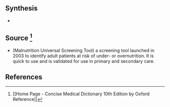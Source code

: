 ## Synthesis
- 
## Source [^1]
- (Malnutrition Universal Screening Tool) a screening tool launched in 2003 to identify adult patients at risk of under- or overnutrition. It is quick to use and is validated for use in primary and secondary care.
## References

[^1]: [[Home Page - Concise Medical Dictionary 10th Edition by Oxford Reference]]